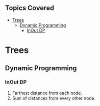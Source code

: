 Topics Covered
---------------

- [Trees](#trees)
  - [Dynamic Programming](#dynamic-programming)
    - [InOut DP](#inout-dp)


# Trees
## Dynamic Programming
### InOut DP
1. Farthest distance from each node.
2. Sum of distances from every other node.